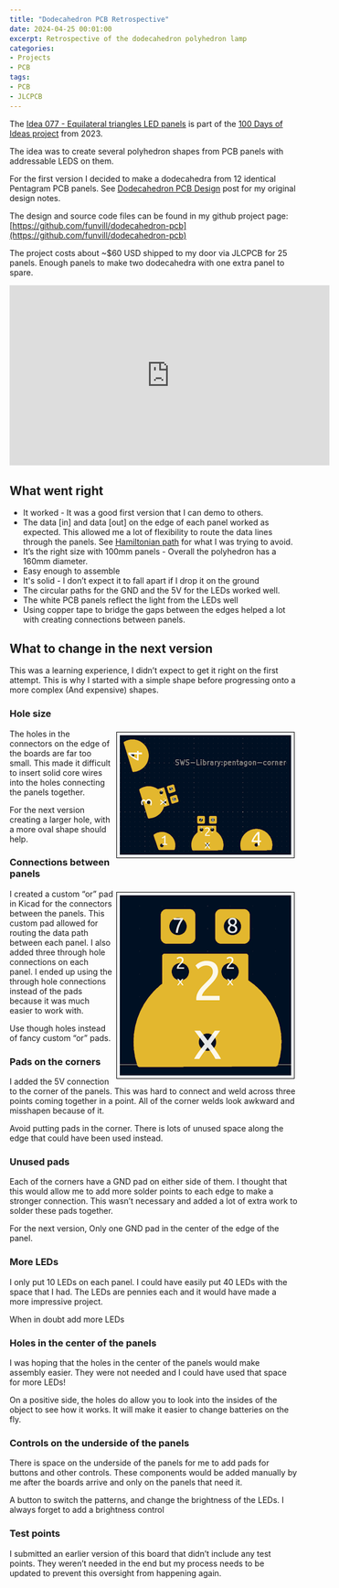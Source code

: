 ```yaml
---
title: "Dodecahedron PCB Retrospective"
date: 2024-04-25 00:01:00
excerpt: Retrospective of the dodecahedron polyhedron lamp
categories:
- Projects
- PCB
tags:
- PCB
- JLCPCB
---
```


The [Idea 077 - Equilateral triangles LED panels](https://blog.abluestar.com/idea077-equilateral-triangles-led-panels/) is part of the [100 Days of Ideas project](https://blog.abluestar.com/projects/2023-100-ideas/) from 2023.

The idea was to create several polyhedron shapes from PCB panels with addressable LEDS on them.

For the first version I decided to make a dodecahedra from 12 identical Pentagram PCB panels. See [Dodecahedron PCB Design](https://blog.abluestar.com/dodecahedron-pcb-design/) post for my original design notes.

The design and source code files can be found in my github project page: [https://github.com/funvill/dodecahedron-pcb](https://github.com/funvill/dodecahedron-pcb)

The project costs about ~$60 USD shipped to my door via JLCPCB for 25 panels. Enough panels to make two dodecahedra with one extra panel to spare.

<iframe width="560" height="315" src="https://www.youtube.com/embed/NZIekc-BD-g?si=AifS6hRIP9IZHQtJ" title="YouTube video player" frameborder="0" allow="accelerometer; autoplay; clipboard-write; encrypted-media; gyroscope; picture-in-picture; web-share" referrerpolicy="strict-origin-when-cross-origin" allowfullscreen></iframe>

## What went right

- It worked - It was a good first version that I can demo to others.
- The data [in] and data [out] on the edge of each panel worked as expected. This allowed me a lot of flexibility to route the data lines through the panels. See [Hamiltonian path](https://en.wikipedia.org/wiki/Hamiltonian_path) for what I was trying to avoid.
- It’s the right size with 100mm panels - Overall the polyhedron has a 160mm diameter.
- Easy enough to assemble
- It's solid - I don’t expect it to fall apart if I drop it on the ground
- The circular paths for the GND and the 5V for the LEDs worked well.
- The white PCB panels reflect the light from the LEDs well
- Using copper tape to bridge the gaps between the edges helped a lot with creating connections between panels.

## What to change in the next version

This was a learning experience, I didn’t expect to get it right on the first attempt. This is why I started with a simple shape before progressing onto a more complex (And expensive) shapes.

### Hole size

<img src='\public\uploads\2024\pentagon-corner-pcb.png' alt='Pentagon corner PCB Pad' title='Pentagon corner PCB Pad' style='float: right; border: 1px solid black; margin: 5px; padding: 5px;'>The holes in the connectors on the edge of the boards are far too small. This made it difficult to insert solid core wires into the holes connecting the panels together.

For the next version creating a larger hole, with a more oval shape should help.

### Connections between panels

<img src='\public\uploads\2024\or-pad.png' alt='Dodecahedron OR Pad' title='Dodecahedron OR Pad' style='float: right; border: 1px solid black; margin: 5px; padding: 5px;'>I created a custom “or” pad in Kicad for the connectors between the panels. This custom pad allowed for routing the data path between each panel. I also added three through hole connections on each panel. I ended up using the through hole connections instead of the pads because it was much easier to work with.

Use though holes instead of fancy custom “or” pads.

### Pads on the corners

I added the 5V connection to the corner of the panels. This was hard to connect and weld across three points coming together in a point. All of the corner welds look awkward and misshapen because of it.

Avoid putting pads in the corner. There is lots of unused space along the edge that could have been used instead.

### Unused pads

Each of the corners have a GND pad on either side of them. I thought that this would allow me to add more solder points to each edge to make a stronger connection. This wasn’t necessary and added a lot of extra work to solder these pads together.

For the next version, Only one GND pad in the center of the edge of the panel.

### More LEDs

I only put 10 LEDs on each panel. I could have easily put 40 LEDs with the space that I had. The LEDs are pennies each and it would have made a more impressive project.

When in doubt add more LEDs

### Holes in the center of the panels

I was hoping that the holes in the center of the panels would make assembly easier. They were not needed and I could have used that space for more LEDs!

On a positive side, the holes do allow you to look into the insides of the object to see how it works. It will make it easier to change batteries on the fly.

### Controls on the underside of the panels

There is space on the underside of the panels for me to add pads for buttons and other controls. These components would be added manually by me after the boards arrive and only on the panels that need it.

A button to switch the patterns, and change the brightness of the LEDs. I always forget to add a brightness control

### Test points

I submitted an earlier version of this board that didn’t include any test points. They weren’t needed in the end but my process needs to be updated to prevent this oversight from happening again.
